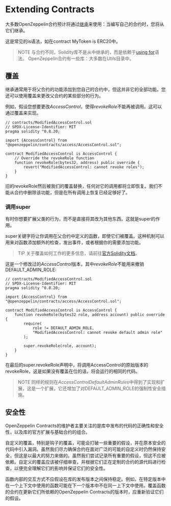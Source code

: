 # Extending Contracts
大多数OpenZeppelin合约预计将通过[继承](https://solidity.readthedocs.io/en/latest/contracts.html#inheritance)来使用：当编写自己的合约时，您将从它们继承。

这是常见的is语法，如在contract MyToken is ERC20中。

> NOTE
与合约不同，Solidity库不是从中继承的，而是依赖于[using for](https://solidity.readthedocs.io/en/latest/contracts.html#using-for)语法。
OpenZeppelin合约有一些库：大多数在*Utils*目录中。

## 覆盖
继承通常用于将父合约的功能添加到您自己的合约中，但这并非它的全部功能。您还可以使用覆盖来更改父合约的某些部分的行为。

例如，假设您想要更改*AccessControl*，使得*revokeRole*不能再被调用。这可以通过覆盖来实现。
```
// contracts/ModifiedAccessControl.sol
// SPDX-License-Identifier: MIT
pragma solidity ^0.8.20;

import {AccessControl} from "@openzeppelin/contracts/access/AccessControl.sol";

contract ModifiedAccessControl is AccessControl {
    // Override the revokeRole function
    function revokeRole(bytes32, address) public override {
        revert("ModifiedAccessControl: cannot revoke roles");
    }
}
```

旧的revokeRole然后被我们的覆盖替换，任何对它的调用都将立即恢复。我们不能从合约中删除该功能，但是在所有调用上恢复已经足够好了。

### 调用super
有时你想要扩展父类的行为，而不是直接将其改为其他东西。这就是super的作用。

super关键字将让你调用在父合约中定义的函数，即使它们被覆盖。这种机制可以用来对函数添加额外的检查，发出事件，或者根据你的需要添加功能。

> TIP
关于覆盖如何工作的更多信息，请前往[官方Solidity文档](https://solidity.readthedocs.io/en/latest/contracts.html#index-17)。

这是一个修改过的*AccessControl*版本，其中*revokeRole*不能用来撤销DEFAULT_ADMIN_ROLE:
```
// contracts/ModifiedAccessControl.sol
// SPDX-License-Identifier: MIT
pragma solidity ^0.8.20;

import {AccessControl} from "@openzeppelin/contracts/access/AccessControl.sol";

contract ModifiedAccessControl is AccessControl {
    function revokeRole(bytes32 role, address account) public override {
        require(
            role != DEFAULT_ADMIN_ROLE,
            "ModifiedAccessControl: cannot revoke default admin role"
        );

        super.revokeRole(role, account);
    }
}
```

在最后的super.revokeRole声明中，将调用AccessControl的原始版本的revokeRole，这是如果没有覆盖在位的话，将会运行的相同的代码。

> NOTE
同样的规则在*AccessControlDefaultAdminRules*中得到了实现和扩展，这是一个扩展，它还增加了对DEFAULT_ADMIN_ROLE的强制性安全措施。

## 安全性
OpenZeppelin Contracts的维护者主要关注的是库中发布的代码的正确性和安全性，以及库的官方扩展与基础合约的组合。

自定义的覆盖，特别是钩子的覆盖，可能会打破一些重要的假设，并在原本安全的代码中引入漏洞。虽然我们尽力确保合约在面对广泛的可能的自定义时仍然保持安全，但这是以最大的努力来做的。虽然我们尝试记录所有重要的假设，但这不应被依赖。自定义的覆盖应该被仔细审查，并根据它们正在定制的合约的源代码进行检查，以便完全理解它们的影响并保证它们的安全性。

函数内部的交互方式不应假设在库的发布版本之间保持稳定。例如，在特定版本中在一个上下文中使用的函数可能在下一个版本中不在同一上下文中使用。覆盖函数的合约在更新它们所依赖的OpenZeppelin Contracts的版本时，应重新验证它们的假设。